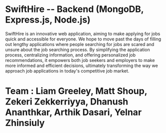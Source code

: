 # SwiftHire -- Backend (MongoDB, Express.js, Node.js)

SwiftHire is an innovative web application, aiming to make applying for jobs quick and accessible for everyone. We hope to move past the days of filling out lengthy applications where people searching for jobs are scared and unsure about the job searching process. By simplifying the application process, centralizing information, and offering personalized job recommendations, it empowers both job seekers and employers to make more informed and efficient decisions, ultimately transforming the way we approach job applications in today's competitive job market.

# Team : Liam Greeley, Matt Shoup, Zekeri Zekkerriyya, Dhanush Ananthkar, Arthik Dasari, Yelnar Zhinsiuly
